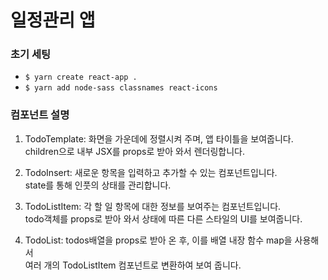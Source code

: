 # 일정관리 앱 

### 초기 세팅
- `$ yarn create react-app .`
- `$ yarn add node-sass classnames react-icons`

### 컴포넌트 설명
1. TodoTemplate: 화면을 가운데에 정렬시켜 주며, 앱 타이틀을 보여줍니다.  
children으로 내부 JSX를 props로 받아 와서 렌더링합니다.

1. TodoInsert: 새로운 항목을 입력하고 추가할 수 있는 컴포넌트입니다.  
state를 통해 인풋의 상태를 관리합니다.

1. TodoListItem: 각 할 일 항목에 대한 정보를 보여주는 컴포넌트입니다.  
todo객체를 props로 받아 와서 상태에 따른 다른 스타일의  UI를 보여줍니다.

1. TodoList: todos배열을 props로 받아 온 후, 이를 배열 내장 함수 map을 사용해서  
여러 개의 TodoListItem 컴포넌트로 변환하여 보여 줍니다.